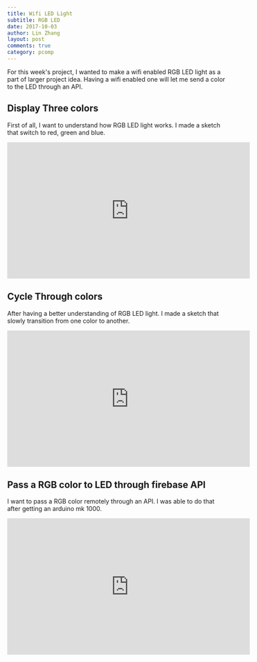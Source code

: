 ```yaml
---
title: Wifi LED Light
subtitle: RGB LED
date: 2017-10-03
author: Lin Zhang
layout: post
comments: true
category: pcomp
---
```


For this week's project, I wanted to make a wifi enabled RGB LED light as a part of larger project idea. Having a wifi enabled one will let me send a color to the LED through an API.

## Display Three colors

First of all, I want to understand how RGB LED light works. I made a sketch that switch to red, green and blue.

<iframe width="560" height="315" src="https://www.youtube.com/embed/qyWhFNNkpzs" frameborder="0" allowfullscreen></iframe>

## Cycle Through colors

After having a better understanding of RGB LED light. I made a sketch that slowly transition from one color to another.

<iframe width="560" height="315" src="https://www.youtube.com/embed/ta22aIC8poI" frameborder="0" allowfullscreen></iframe>


## Pass a RGB color to LED through firebase API

I want to pass a RGB color remotely through an API. I was able to do that after getting an arduino mk 1000.

<iframe width="560" height="315" src="https://www.youtube.com/embed/uZ55dyRqlww" frameborder="0" allowfullscreen></iframe>
